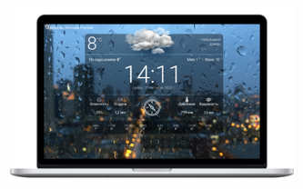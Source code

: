 ![what i make](https://github.com/mentoster/weather-mirea/blob/master/imgReadme/projectTemp.png?raw=true)
